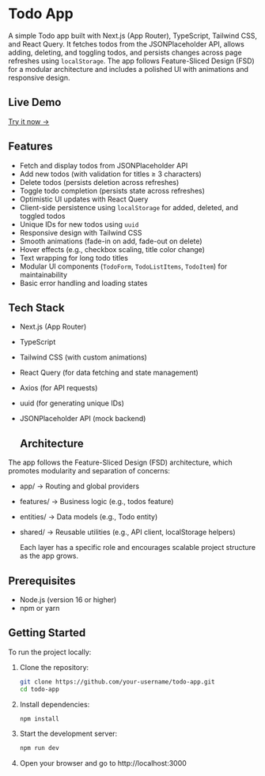 # Todo App

A simple Todo app built with Next.js (App Router), TypeScript, Tailwind CSS, and React Query. It fetches todos from the JSONPlaceholder API, allows adding, deleting, and toggling todos, and persists changes across page refreshes using `localStorage`. The app follows Feature-Sliced Design (FSD) for a modular architecture and includes a polished UI with animations and responsive design.

## Live Demo

[Try it now →](https://todo-app-test-task-ten.vercel.app/)

## Features

- Fetch and display todos from JSONPlaceholder API
- Add new todos (with validation for titles ≥ 3 characters)
- Delete todos (persists deletion across refreshes)
- Toggle todo completion (persists state across refreshes)
- Optimistic UI updates with React Query
- Client-side persistence using `localStorage` for added, deleted, and toggled todos
- Unique IDs for new todos using `uuid`
- Responsive design with Tailwind CSS
- Smooth animations (fade-in on add, fade-out on delete)
- Hover effects (e.g., checkbox scaling, title color change)
- Text wrapping for long todo titles
- Modular UI components (`TodoForm`, `TodoListItems`, `TodoItem`) for maintainability
- Basic error handling and loading states

## Tech Stack

- Next.js (App Router)
- TypeScript
- Tailwind CSS (with custom animations)
- React Query (for data fetching and state management)
- Axios (for API requests)
- uuid (for generating unique IDs)
- JSONPlaceholder API (mock backend)

  ## Architecture

The app follows the Feature-Sliced Design (FSD) architecture, which promotes modularity and separation of concerns:

- app/ → Routing and global providers
- features/ → Business logic (e.g., todos feature)
- entities/ → Data models (e.g., Todo entity)
- shared/ → Reusable utilities (e.g., API client, localStorage helpers)

  Each layer has a specific role and encourages scalable project structure as the app grows.

## Prerequisites

- Node.js (version 16 or higher)
- npm or yarn

## Getting Started

To run the project locally:

1. Clone the repository:
   ```bash
   git clone https://github.com/your-username/todo-app.git
   cd todo-app

2. Install dependencies:
   ```bash
   npm install

3. Start the development server:
   ```bash
   npm run dev
   
4. Open your browser and go to http://localhost:3000
